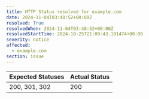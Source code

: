 ```yaml
---
title: HTTP Status resolved for example.com
date: 2024-11-04T03:40:52+00:00Z
resolved: True
resolvedWhen: 2024-11-04T03:40:52+00:00Z
resolvedStartTime: 2024-10-25T21:09:43.191474+00:00
severity: notice
affected:
  - example.com
section: issue
---
```


| Expected Statuses | Actual Status  |
|-------------------|----------------|
| 200, 301, 302 | 200 |

